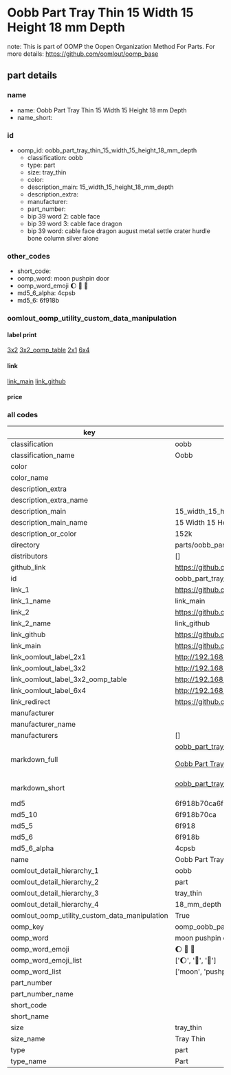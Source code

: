 # Oobb Part Tray Thin 15 Width 15 Height 18 mm Depth  

note: This is part of OOMP the Oopen Organization Method For Parts. For more details: https://github.com/oomlout/oomp_base

##  part details
  







### name
* name: Oobb Part Tray Thin 15 Width 15 Height 18 mm Depth
* name_short: 
### id
* oomp_id: oobb_part_tray_thin_15_width_15_height_18_mm_depth
  * classification: oobb
  * type: part
  * size: tray_thin
  * color: 
  * description_main: 15_width_15_height_18_mm_depth
  * description_extra: 
  * manufacturer: 
  * part_number: 
  * bip 39 word 2: cable face
  * bip 39 word 3: cable face dragon
  * bip 39 word: cable face dragon august metal settle crater hurdle bone column silver alone

### other_codes
* short_code: 
* oomp_word: moon pushpin door
* oomp_word_emoji :moon: :pushpin: :door:
* md5_6_alpha: 4cpsb
* md5_6: 6f918b






### oomlout_oomp_utility_custom_data_manipulation
#### label print
[3x2](http://192.168.1.245:1112/?label=oomp%204cpsb)
[3x2_oomp_table](http://192.168.1.108:1112/?label=oomp%204cpsb)
[2x1](http://192.168.1.242:1112/?label=oomp%204cpsb)
[6x4](http://192.168.1.55:1112/?label=oomp%204cpsb)    

#### link

[link_main](https://github.com/oomlout/oomlout_oomp_version_1_messy/tree/main/parts/oobb_part_tray_thin_15_width_15_height_18_mm_depth) [link_github](https://github.com/oomlout/oomlout_oomp_version_1_messy/tree/main/parts/oobb_part_tray_thin_15_width_15_height_18_mm_depth)                             

#### price







### all codes 
| key | value |  
| --- | --- |  
| classification | oobb |  
| classification_name | Oobb |  
| color |  |  
| color_name |  |  
| description_extra |  |  
| description_extra_name |  |  
| description_main | 15_width_15_height_18_mm_depth |  
| description_main_name | 15 Width 15 Height 18 mm Depth |  
| description_or_color | 152k |  
| directory | parts/oobb_part_tray_thin_15_width_15_height_18_mm_depth |  
| distributors | [] |  
| github_link | https://github.com/oomlout/oomlout_oomp_part_src/tree/main/parts/oobb_part_tray_thin_15_width_15_height_18_mm_depth |  
| id | oobb_part_tray_thin_15_width_15_height_18_mm_depth |  
| link_1 | https://github.com/oomlout/oomlout_oomp_version_1_messy/tree/main/parts/oobb_part_tray_thin_15_width_15_height_18_mm_depth |  
| link_1_name | link_main |  
| link_2 | https://github.com/oomlout/oomlout_oomp_version_1_messy/tree/main/parts/oobb_part_tray_thin_15_width_15_height_18_mm_depth |  
| link_2_name | link_github |  
| link_github | https://github.com/oomlout/oomlout_oomp_version_1_messy/tree/main/parts/oobb_part_tray_thin_15_width_15_height_18_mm_depth |  
| link_main | https://github.com/oomlout/oomlout_oomp_version_1_messy/tree/main/parts/oobb_part_tray_thin_15_width_15_height_18_mm_depth |  
| link_oomlout_label_2x1 | http://192.168.1.242:1112/?label=oomp%204cpsb |  
| link_oomlout_label_3x2 | http://192.168.1.245:1112/?label=oomp%204cpsb |  
| link_oomlout_label_3x2_oomp_table | http://192.168.1.108:1112/?label=oomp%204cpsb |  
| link_oomlout_label_6x4 | http://192.168.1.55:1112/?label=oomp%204cpsb |  
| link_redirect | https://github.com/oomlout/oomlout_oomp_version_1_messy/tree/main/parts/oobb_part_tray_thin_15_width_15_height_18_mm_depth |  
| manufacturer |  |  
| manufacturer_name |  |  
| manufacturers | [] |  
| markdown_full | [oobb_part_tray_thin_15_width_15_height_18_mm_depth](none)<br>[](none)<br>[Oobb Part Tray Thin 15 Width 15 Height 18 Mm Depth](none)<br><br> |  
| markdown_short | [oobb_part_tray_thin_15_width_15_height_18_mm_depth](none)<br><br> |  
| md5 | 6f918b70ca6f865311c600f2841460ff |  
| md5_10 | 6f918b70ca |  
| md5_5 | 6f918 |  
| md5_6 | 6f918b |  
| md5_6_alpha | 4cpsb |  
| name | Oobb Part Tray Thin 15 Width 15 Height 18 mm Depth |  
| oomlout_detail_hierarchy_1 | oobb |  
| oomlout_detail_hierarchy_2 | part |  
| oomlout_detail_hierarchy_3 | tray_thin |  
| oomlout_detail_hierarchy_4 | 18_mm_depth |  
| oomlout_oomp_utility_custom_data_manipulation | True |  
| oomp_key | oomp_oobb_part_tray_thin_15_width_15_height_18_mm_depth |  
| oomp_word | moon pushpin door |  
| oomp_word_emoji | :moon: :pushpin: :door: |  
| oomp_word_emoji_list | [':moon:', ':pushpin:', ':door:'] |  
| oomp_word_list | ['moon', 'pushpin', 'door'] |  
| part_number |  |  
| part_number_name |  |  
| short_code |  |  
| short_name |  |  
| size | tray_thin |  
| size_name | Tray Thin |  
| type | part |  
| type_name | Part |  
